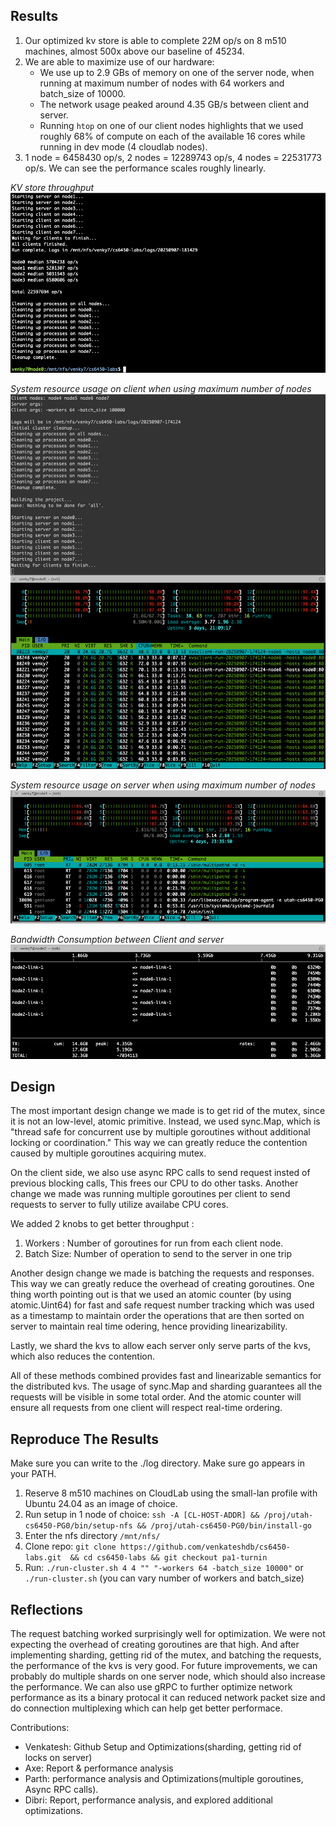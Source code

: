 ## Results

1. Our optimized kv store is able to complete 22M op/s on 8 m510 machines, almost 500x above our baseline of 45234.
2. We are able to maximize use of our hardware:
    - We use up to 2.9 GBs of memory on one of the server node, when running at maximum number of nodes with 64 workers and batch_size of 10000.
    - The network usage peaked around 4.35 GB/s between client and server.
    - Running `htop` on one of our client nodes highlights that we used roughly 68% of compute on each of the available 16 cores while running in dev mode (4 cloudlab nodes).
3. 1 node = 6458430 op/s, 2 nodes = 12289743 op/s, 4 nodes = 22531773 op/s. We can see the performance scales roughly linearly.

*KV store throughput*
![KV store throughput](images/ops.png)

*System resource usage on client when using maximum number of nodes*
![System resource usage on client when using maximum number of nodes](images/client.png)

*System resource usage on server when using maximum number of nodes*
![System resource usage on server when using maximum number of nodes](images/server.png)

*Bandwidth Consumption between Client and server*
![Bandwidth Consumption between client and server](images/network.png)

## Design

The most important design change we made is to get rid of the mutex, since it is not an low-level, atomic primitive. Instead, we used sync.Map, which is "thread safe for concurrent use by multiple goroutines without additional locking or coordination." This way we can greatly reduce the contention caused by multiple goroutines acquiring mutex.

On the client side, we also use async RPC calls to send request insted of previous blocking calls, This frees our CPU to do other tasks. Another change we made was running multiple goroutines per client to send requests to server to fully utilize availabe CPU cores.

We added 2 knobs to get better throughput :
1. Workers : Number of goroutines for run from each client node.
2. Batch Size: Number of operation to send to the server in one trip

Another design change we made is batching the requests and responses. This way we can greatly reduce the overhead of creating goroutines. One thing worth pointing out is that we used an atomic counter (by using atomic.Uint64) for fast and safe request number tracking which was used as a timestamp to maintain order the operations that are then sorted on server to maintain real time odering, hence providing linearizability.

Lastly, we shard the kvs to allow each server only serve parts of the kvs, which also reduces the contention.

All of these methods combined provides fast and linearizable semantics for the distributed kvs. The usage of sync.Map and sharding guarantees all the requests will be visible in some total order. And the atomic counter will ensure all requests from one client will respect real-time ordering.

## Reproduce The Results

Make sure you can write to the ./log directory.
Make sure go appears in your PATH.

1. Reserve 8 m510 machines on CloudLab using the small-lan profile with Ubuntu 24.04 as an image of choice.
2. Run setup in 1 node of choice: `ssh -A [CL-HOST-ADDR] && /proj/utah-cs6450-PG0/bin/setup-nfs && /proj/utah-cs6450-PG0/bin/install-go`
3. Enter the nfs directory `/mnt/nfs/`
4. Clone repo: `git clone https://github.com/venkateshdb/cs6450-labs.git  && cd cs6450-labs && git checkout pa1-turnin`
5. Run: `./run-cluster.sh 4 4 "" "-workers 64 -batch_size 10000"` or `./run-cluster.sh` (you can vary number of workers and batch_size)

## Reflections

The request batching worked surprisingly well for optimization. We were not expecting the overhead of creating goroutines are that high. And after implementing sharding, getting rid of the mutex, and batching the requests, the performance of the kvs is very good.
For future improvements, we can probably do multiple shards on one server node, which should also increase the performance. We can also use gRPC to further optimize network performance as its a binary protocal it can reduced network packet size and do connection multiplexing which can help get better performace.

Contributions:

- Venkatesh: Github Setup and Optimizations(sharding, getting rid of locks on server)
- Axe: Report & performance analysis
- Parth:  performance analysis and Optimizations(multiple goroutines, Async RPC calls).
- Dibri: Report, performance analysis, and explored additional optimizations.
